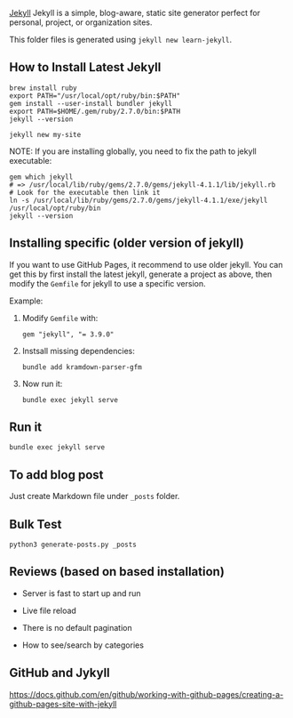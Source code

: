 [Jekyll](https://jekyllrb.com/) Jekyll is a simple, blog-aware, static site generator perfect for personal, project, or organization sites.

This folder files is generated using `jekyll new learn-jekyll`.

## How to Install Latest Jekyll

```
brew install ruby
export PATH="/usr/local/opt/ruby/bin:$PATH"
gem install --user-install bundler jekyll
export PATH=$HOME/.gem/ruby/2.7.0/bin:$PATH
jekyll --version

jekyll new my-site
```

NOTE: If you are installing globally, you need to fix the path to jekyll executable:
```
gem which jekyll
# => /usr/local/lib/ruby/gems/2.7.0/gems/jekyll-4.1.1/lib/jekyll.rb
# Look for the executable then link it
ln -s /usr/local/lib/ruby/gems/2.7.0/gems/jekyll-4.1.1/exe/jekyll /usr/local/opt/ruby/bin
jekyll --version
```

## Installing specific (older version of jekyll)

If you want to use GitHub Pages, it recommend to use older jekyll. You can get this by first
install the latest jekyll, generate a project as above, then modify the `Gemfile` for jekyll 
to use a specific version.

Example:

1. Modify `Gemfile` with:

	`gem "jekyll", "= 3.9.0"`

2. Instsall missing dependencies:

	`bundle add kramdown-parser-gfm`

3. Now run it:

	`bundle exec jekyll serve`	

## Run it

	bundle exec jekyll serve

## To add blog post

Just create Markdown file under `_posts` folder.

## Bulk Test

`python3 generate-posts.py _posts`

## Reviews (based on based installation)

- Server is fast to start up and run
- Live file reload

- There is no default pagination
- How to see/search by categories

## GitHub and Jykyll

https://docs.github.com/en/github/working-with-github-pages/creating-a-github-pages-site-with-jekyll

